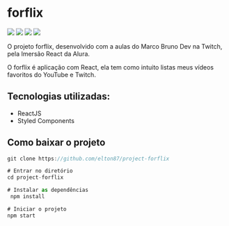 # forflix
![](https://img.shields.io/github/languages/count/elton87/forflix) ![](https://img.shields.io/github/languages/top/elton87/forflix) ![](https://img.shields.io/github/last-commit/elton87/forflix) ![](https://img.shields.io/github/repo-size/elton87/forflix)

O projeto forflix, desenvolvido com a aulas do Marco Bruno Dev na Twitch, pela Imersão React da Alura.

 O forflix é aplicação com React, ela tem como intuito listas meus vídeos favoritos do YouTube e Twitch.

## Tecnologias utilizadas:

- ReactJS
- Styled Components

## Como baixar o projeto 
```javascript
git clone https://github.com/elton87/project-forflix

# Entrar no diretório
cd project-forflix

# Instalar as dependências
 npm install

# Iniciar o projeto
npm start
```